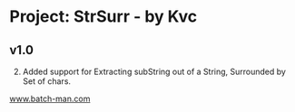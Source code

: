 
# Project: StrSurr - by Kvc
## v1.0
2. Added support for Extracting subString out of a String, Surrounded by Set of chars.


www.batch-man.com
